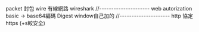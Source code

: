 packet 封包
wire 有線網路
wireshark
//---------------------
web autorization
basic -> base64編碼
Digest
window自己加的
//---------------------
http 協定
https (+s較安全)
